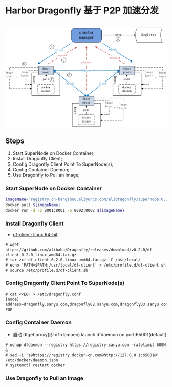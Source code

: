 # Harbor Dragonfly 基于 P2P 加速分发
<br>
<div align="center">
    <img src="./img/dfget-combine-container.png" width="1024px">
    <br>
</div>

## Steps

1. Start SuperNode on Docker Container;
2. Install Dragonfly Client;
3. Config Dragonfly Client Point To SuperNode(s);
4. Config Container Daemon;
5. Use Dragonfly to Pull an Image;

### Start SuperNode on Docker Container

```bash
imageName="registry.cn-hangzhou.aliyuncs.com/alidragonfly/supernode:0.2.0"
docker pull ${imageName}
docker run -d -p 8001:8001 -p 8002:8002 ${imageName}
```

### Install Dragonfly Client
* [df-client: linux 64-bit](https://github.com/alibaba/Dragonfly/releases/download/v0.2.0/df-client_0.2.0_linux_amd64.tar.gz)
```
# wget https://github.com/alibaba/Dragonfly/releases/download/v0.2.0/df-client_0.2.0_linux_amd64.tar.gz
# tar zxf df-client_0.2.0_linux_amd64.tar.gz -C /usr/local/
# echo 'PATH=$PATH:/usr/local/df-client' > /etc/profile.d/df-client.sh
# source /etc/profile.d/df-client.sh
```
### Config Dragonfly Client Point To SuperNode(s)
```
# cat <<EOF > /etc/dragonfly.conf 
[node]
address=dragonfly.sanyu.com,dragonfly02.sanyu.com,dragonfly03.sanyu.com
EOF
```
### Config Container Daemon
* 启动 dfget proxy(即 df-damoen)  launch dfdaemon on port:65001(default)
```
# nohup dfdaemon --registry https://registry.sanyu.com -ratelimit 600M &
# sed -i 's@https://registry.docker-cn.com@http://127.0.0.1:65001@' /etc/docker/daemon.json
# systemctl restart docker

```

### Use Dragonfly to Pull an Image
```

```